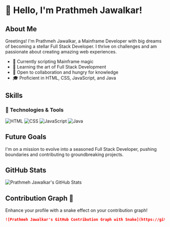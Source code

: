 <!-- Header Section -->
# 👋 Hello, I'm Prathmeh Jawalkar!

## About Me
Greetings! I'm Prathmeh Jawalkar, a Mainframe Developer with big dreams of becoming a stellar Full Stack Developer. I thrive on challenges and am passionate about creating amazing web experiences.

- 💼 Currently scripting Mainframe magic
- 🌱 Learning the art of Full Stack Development
- 🔭 Open to collaboration and hungry for knowledge
- 🎓 Proficient in HTML, CSS, JavaScript, and Java

## Skills
### 🚀 Technologies & Tools
![HTML](https://img.shields.io/badge/HTML-E34F26?style=for-the-badge&logo=html5&logoColor=white)
![CSS](https://img.shields.io/badge/CSS-1572B6?style=for-the-badge&logo=css3&logoColor=white)
![JavaScript](https://img.shields.io/badge/JavaScript-F7DF1E?style=for-the-badge&logo=javascript&logoColor=black)
![Java](https://img.shields.io/badge/Java-007396?style=for-the-badge&logo=java&logoColor=white)

## Future Goals
I'm on a mission to evolve into a seasoned Full Stack Developer, pushing boundaries and contributing to groundbreaking projects.

## GitHub Stats
![Prathmeh Jawalkar's GitHub Stats](https://github-readme-stats.vercel.app/api?username=hustle99&show_icons=true&theme=radical)

## Contribution Graph 🐍
Enhance your profile with a snake effect on your contribution graph!

```markdown
![Prathmeh Jawalkar's GitHub Contribution Graph with Snake](https://github.com/hustle99/hustle99/blob/main/github-contribution-snake.svg)
